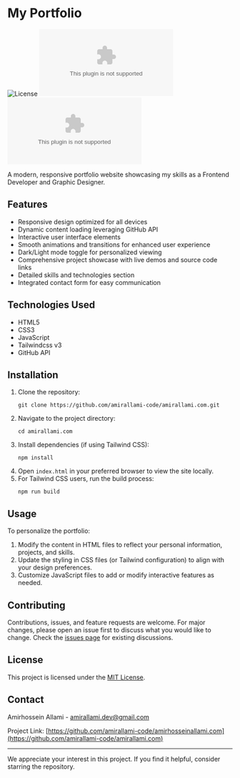 # My Portfolio

![License](https://img.shields.io/badge/license-MIT-blue.svg)
![GitHub last commit](https://img.shields.io/github/last-commit/amirallami-code/amirallami.com)
![GitHub stars](https://img.shields.io/github/stars/amirallami-code/amirallami.com?style=flat&color=yellow)

A modern, responsive portfolio website showcasing my skills as a Frontend Developer and Graphic Designer.

## Features

- Responsive design optimized for all devices
- Dynamic content loading leveraging GitHub API
- Interactive user interface elements
- Smooth animations and transitions for enhanced user experience
- Dark/Light mode toggle for personalized viewing
- Comprehensive project showcase with live demos and source code links
- Detailed skills and technologies section
- Integrated contact form for easy communication

## Technologies Used

- HTML5
- CSS3
- JavaScript
- Tailwindcss v3
- GitHub API

## Installation

1. Clone the repository:
   ```
   git clone https://github.com/amirallami-code/amirallami.com.git
   ```
2. Navigate to the project directory:
   ```
   cd amirallami.com
   ```
3. Install dependencies (if using Tailwind CSS):
   ```
   npm install
   ```
4. Open `index.html` in your preferred browser to view the site locally.
5. For Tailwind CSS users, run the build process:
   ```
   npm run build
   ```

## Usage

To personalize the portfolio:

1. Modify the content in HTML files to reflect your personal information, projects, and skills.
2. Update the styling in CSS files (or Tailwind configuration) to align with your design preferences.
3. Customize JavaScript files to add or modify interactive features as needed.

## Contributing

Contributions, issues, and feature requests are welcome. For major changes, please open an issue first to discuss what you would like to change. Check the [issues page](https://github.com/amirallami-code/amirallami.com/issues) for existing discussions.

## License

This project is licensed under the [MIT License](https://choosealicense.com/licenses/mit/).

## Contact

Amirhossein Allami - amirallami.dev@gmail.com

Project Link: [https://github.com/amirallami-code/amirhosseinallami.com](https://github.com/amirallami-code/amirallami.com)

---

We appreciate your interest in this project. If you find it helpful, consider starring the repository.
